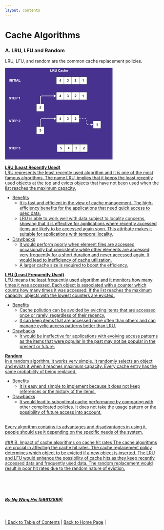 ```yaml
---
layout: contents
---
```


# Cache Algorithms

### A. LRU, LFU and Random

LRU, LFU, and random are the common cache replacement policies. 

<a href="https://dev.to/satrobit/cache-replacement-algorithms-how-to-efficiently-manage-the-cache-storage-2ne1"><img src="./media/P2.png" alt="Image" height=300>


**LRU (Least Recently Used)** <br/>
LRU represents the least recently used algorithm and it is one of the most famous algorithms. The name LRU, implies that it keeps the least recently used objects at the top and evicts objects that have not been used when the list reaches the maximum capacity.
- Benefits
  - It is fast and efficient in the view of cache management. The high-efficiency benefits for the applications that need quick access to used data.
  - LRU is able to work well with data subject to locality concerns, showing that it is effective for applications where recently accessed items are likely to be accessed again soon. This attribute makes it suitable for applications with temporal locality.
- Drawbacks
  - It would perform poorly when element files are accessed occasionally but consistently while other elements are accessed very frequently for a short duration and never accessed again. It would lead to inefficiency of cache utilization.
  - A larger cache size is required to boost the efficiency. <br/>

**LFU (Least Frequently Used)** <br/>
LFU means the least frequently used algorithm and it monitors how many times it was accessed. Each object is associated with a counter which counts how many times it was accessed. If the list reaches the maximum capacity, objects with the lowest counters are evicted.
- Benefits
  - Cache pollution can be avoided by evicting items that are accessed once or rarely, regardless of their recency.
  - It can keep items that are accessed more often than others and can manage cyclic access patterns better than LRU.
- Drawbacks
  - It would be ineffective for applications with evolving access patterns as the items that were popular in the past may not be popular in the present or future. <br/>

**Random** <br/>
In a random algorithm, it works very simple. It randomly selects an object and evicts it when it reaches maximum capacity. Every cache entry has the same probability of being replaced.
- Benefits
  - It is easy and simple to implement because it does not keep references or the history of the items.
- Drawbacks
  - It would lead to suboptimal cache performance by comparing with other complicated policies. It does not take the usage pattern or the possibility of future access into account.
<br/> 
Every algorithm contains its advantages and disadvantages in using it, people should use it depending on the specific needs of the system. <br/> <br/>
### B. Impact of cache algorithms on cache hit rates
The cache algorithms are crucial in affecting the cache hit rates. The cache replacement policy determines which object to be evicted if a new object is inserted. The LRU and LFU would enhance the possibility of cache hits as they keep recently accessed data and frequently used data. The random replacement would result in poor hit rates due to the random nature of eviction.

<br/> <br/> <br/>
##### By Ng Wing Hei (56612889)
<br/> <br/>
| [Back to Table of Contents](../table_of_contents.md) | [Back to Home Page](../index.md) |
